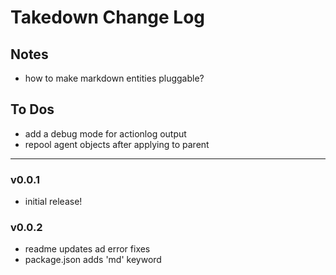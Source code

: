 # Takedown Change Log


## Notes

- how to make markdown entities pluggable?


## To Dos

- add a debug mode for actionlog output
- repool agent objects after applying to parent


---
### v0.0.1

- initial release!


### v0.0.2

- readme updates ad error fixes
- package.json adds 'md' keyword
